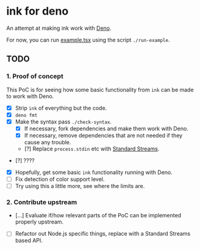 # ink for deno

An attempt at making ink work with [Deno](https://deno.land/).

For now, you can run [example.tsx](example.tsx) using the script
`./run-example`.

## TODO

### 1. Proof of concept

This PoC is for seeing how some basic functionality from `ink` can be made to
work with Deno.

- [x] Strip `ink` of everything but the code.
- [x] `deno fmt`
- [x] Make the syntax pass `./check-syntax`.
  - [x] If necessary, fork dependencies and make them work with Deno.
  - [x] If necessary, remove dependencies that are not needed if they cause any
        trouble.
  - [?] Replace `process.stdin` etc with
    [Standard Streams](https://developer.mozilla.org/en-US/docs/Web/API/Streams_API).
- [?] ????
- [x] Hopefully, get some basic `ink` functionality running with Deno.
- [ ] Fix detection of color support level.
- [ ] Try using this a little more, see where the limits are.

### 2. Contribute upstream

- […] Evaluate if/how relevant parts of the PoC can be implemented properly
  upstream.
- [ ] Refactor out Node.js specific things, replace with a Standard Streams
      based API.
